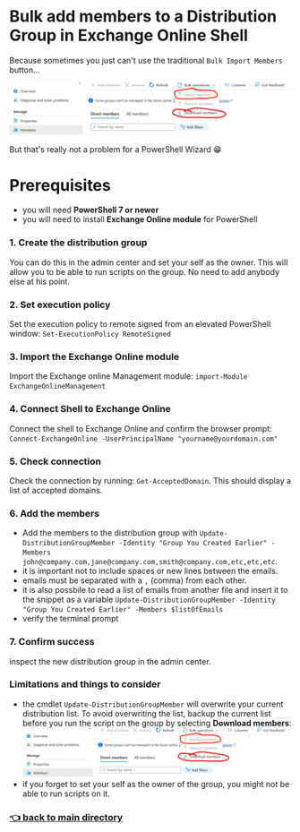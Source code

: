 # Bulk add members to a Distribution Group in Exchange Online Shell

Because sometimes you just can't use the traditional `Bulk Import Members` button...

![](greyed-out.jpeg)

But that's really not a problem for a PowerShell Wizard :grin:

# Prerequisites

- you will need **PowerShell 7 or newer**
- you will need to install **Exchange Online module** for PowerShell

### 1. Create the distribution group

You can do this in the admin center and set your self as the owner. This will allow you to be able to run scripts on the group. No need to add anybody else at his point.

### 2. Set execution policy

Set the execution policy to remote signed from an elevated PowerShell window:
`Set-ExecutionPolicy RemoteSigned`

### 3. Import the Exchange Online module

Import the Exchange online Management module: `import-Module ExchangeOnlineManagement `

### 4. Connect Shell to Exchange Online

Connect the shell to Exchange Online and confirm the browser prompt: `Connect-ExchangeOnline -UserPrincipalName "yourname@yourdomain.com"`

### 5. Check connection

Check the connection by running: `Get-AcceptedDomain`. This should display a list of accepted domains.

### 6. Add the members

- Add the members to the distribution group with `Update-DistributionGroupMember -Identity "Group You Created Earlier" -Members john@company.com,jane@company.com,smith@company.com,etc,etc,etc`.
- it is important not to include spaces or new lines between the emails.
- emails must be separated with a `,` (comma) from each other.
- it is also possbile to read a list of emails from another file and insert it to the snippet as a variable `Update-DistributionGroupMember -Identity "Group You Created Earlier" -Members $listOfEmails`
- verify the terminal prompt

### 7. Confirm success

inspect the new distribution group in the admin center.

### Limitations and things to consider

- the cmdlet `Update-DistributionGroupMember` will overwrite your current distribution list. To avoid overwriting the list, backup the current list before you run the script on the group by selecting **Download members**:  
  ![](greyed-out.jpeg)
- if you forget to set your self as the owner of the group, you might not be able to run scripts on it.

### [:point_left: back to main directory](https://github.com/Mike-ops273/sysadmin#a-repo-with-handy-tools-and-scripts-for-automating-tasks-rocket)
